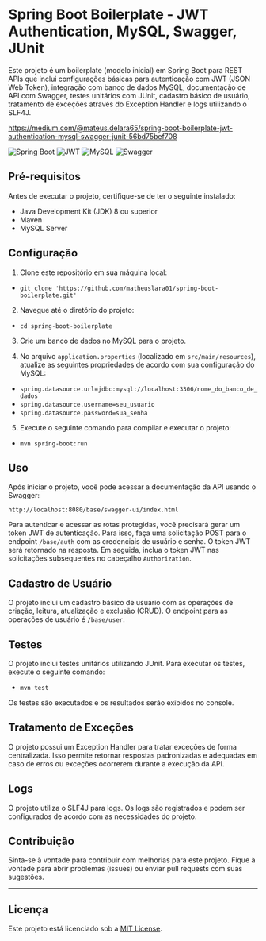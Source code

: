 # Spring Boot Boilerplate - JWT Authentication, MySQL, Swagger, JUnit

Este projeto é um boilerplate (modelo inicial) em Spring Boot para REST APIs que inclui configurações básicas para autenticação com JWT (JSON Web Token), integração com banco de dados MySQL, documentação de API com Swagger, testes unitários com JUnit, cadastro básico de usuário, tratamento de exceções através do Exception Handler e logs utilizando o SLF4J.

https://medium.com/@mateus.delara65/spring-boot-boilerplate-jwt-authentication-mysql-swagger-junit-56bd75bef708

![Spring Boot](https://img.icons8.com/color/48/000000/spring-logo.png)
![JWT](https://img.icons8.com/color/48/java-web-token.png)
![MySQL](https://img.icons8.com/color/48/mysql-logo.png)
![Swagger](https://img.icons8.com/color/48/cloud-function.png) 

## Pré-requisitos

Antes de executar o projeto, certifique-se de ter o seguinte instalado:

- Java Development Kit (JDK) 8 ou superior
- Maven
- MySQL Server

## Configuração

1. Clone este repositório em sua máquina local:
- ``git clone 'https://github.com/matheuslara01/spring-boot-boilerplate.git'``

2. Navegue até o diretório do projeto:
- ``cd spring-boot-boilerplate``

3. Crie um banco de dados no MySQL para o projeto.

4. No arquivo `application.properties` (localizado em `src/main/resources`), atualize as seguintes propriedades de acordo com sua configuração do MySQL:
- ``spring.datasource.url=jdbc:mysql://localhost:3306/nome_do_banco_de_dados``
- ``spring.datasource.username=seu_usuario``
- ``spring.datasource.password=sua_senha``

5. Execute o seguinte comando para compilar e executar o projeto:
- ``mvn spring-boot:run``

## Uso

Após iniciar o projeto, você pode acessar a documentação da API usando o Swagger:

``http://localhost:8080/base/swagger-ui/index.html``

Para autenticar e acessar as rotas protegidas, você precisará gerar um token JWT de autenticação. Para isso, faça uma solicitação POST para o endpoint `/base/auth` com as credenciais de usuário e senha. O token JWT será retornado na resposta. Em seguida, inclua o token JWT nas solicitações subsequentes no cabeçalho `Authorization`.

## Cadastro de Usuário

O projeto inclui um cadastro básico de usuário com as operações de criação, leitura, atualização e exclusão (CRUD). O endpoint para as operações de usuário é `/base/user`.

## Testes

O projeto inclui testes unitários utilizando JUnit. Para executar os testes, execute o seguinte comando:

- ``mvn test``

Os testes são executados e os resultados serão exibidos no console.

## Tratamento de Exceções

O projeto possui um Exception Handler para tratar exceções de forma centralizada. Isso permite retornar respostas padronizadas e adequadas em caso de erros ou exceções ocorrerem durante a execução da API.

## Logs

O projeto utiliza o SLF4J para logs. Os logs são registrados e podem ser configurados de acordo com as necessidades do projeto.

## Contribuição

Sinta-se à vontade para contribuir com melhorias para este projeto. Fique à vontade para abrir problemas (issues) ou enviar pull requests com suas sugestões.

---

## Licença

Este projeto está licenciado sob a [MIT License](https://opensource.org/licenses/MIT).

